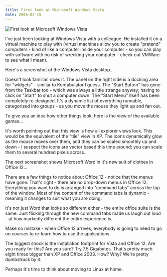 ```yaml
---
title: First look at Microsoft Windows Vista
date: 2006-03-15
---
```


![First look at Microsoft Windows Vista](https://source.unsplash.com/l7dbl-sUg3k/1600x900)

I've just been looking at Windows Vista with a colleague. He installed it on a virtual machine to play with (virtual machines allow you to create "pretend" computers - kind of like a computer inside your computer - so you can play with software with no risk of wrecking your computer - check out VMWare to see what I mean).

Here's a screenshot of the Windows Vista desktop...

Doesn't look familiar, does it. The panel on the right side is a docking area for "widgets" - similar to Konfabulator I guess. The "Start Button" has gone from the Taskbar too - which was always a little strange anyway; having to click on "Start" to shut a computer down. The "Start Menu" itself has been completely re-designed. It's a dynamic list of everything runnable, categorized into groups - as you move the mouse they light up and fan out.

To give you an idea how other things look, here is the view of the available games...

It's worth pointing out that this view is how all explorer views look. This would be the equivalent of the "tile" view in XP. The icons dynamically glow as the mouse moves over them, and they can be scaled smoothly up and down - I suspect the icons are vector based this time around; you can scale them to several hundred pixels across.

The next screenshot shows Microsoft Word in it's new suit of clothes in Office 12...

There are a few things to notice about Office 12 - notice that the menus have gone. That's right - there are no drop-down menus in Office 12. Everything you want to do is arranged into "command tabs" across the top of the window. Most of the content of the command tabs is dynamic - meaning it changes to suit what you are doing.

It's not just Word that looks so different either - the entire office suite is the same. Just flicking through the new command tabs made us laugh out loud - at how markedly different the entire experience is.

Make no mistake - when Office 12 arrives, everybody is going to need to go on courses to re-learn how to use the applications.

The biggest shock is the installation footprint for Vista and Office 12. Are you ready for this? Are you sure? Try 7.5 Gigabytes. That's pretty much eight times bigger than XP and Office 2003. How? Why? We're pretty dumbstruck by it.

Perhaps it's time to think about moving to Linux at home.